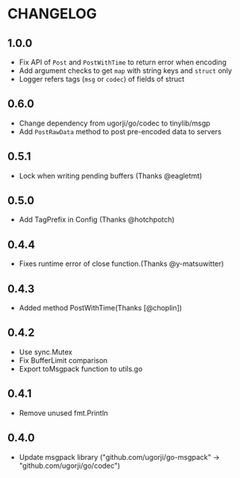 # CHANGELOG

## 1.0.0
 * Fix API of `Post` and `PostWithTime` to return error when encoding
 * Add argument checks to get `map` with string keys and `struct` only
 * Logger refers tags (`msg` or `codec`) of fields of struct

## 0.6.0
 * Change dependency from ugorji/go/codec to tinylib/msgp
 * Add `PostRawData` method to post pre-encoded data to servers

## 0.5.1
 * Lock when writing pending buffers (Thanks @eagletmt)

## 0.5.0
 * Add TagPrefix in Config (Thanks @hotchpotch)

## 0.4.4
 * Fixes runtime error of close function.(Thanks @y-matsuwitter)

## 0.4.3
 * Added method PostWithTime(Thanks [@choplin])

## 0.4.2
 * Use sync.Mutex
 * Fix BufferLimit comparison
 * Export toMsgpack function to utils.go

## 0.4.1
 * Remove unused fmt.Println

## 0.4.0
 * Update msgpack library ("github.com/ugorji/go-msgpack" -> "github.com/ugorji/go/codec")
